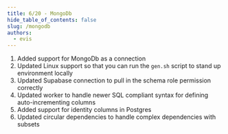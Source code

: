 ```yaml
---
title: 6/20 - MongoDb
hide_table_of_contents: false
slug: /mongodb
authors:
  - evis
---
```


1. Added support for MongoDb as a connection
2. Updated Linux support so that you can run the `gen.sh` script to stand up environment locally
3. Updated Supabase connection to pull in the schema role permission correctly
4. Updated worker to handle newer SQL compliant syntax for defining auto-incrementing columns
5. Added support for identity columns in Postgres
6. Updated circular dependencies to handle complex dependencies with subsets
